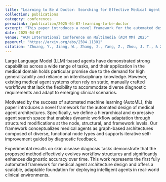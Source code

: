 ```yaml
---
title: "Learning to Be A Doctor: Searching for Effective Medical Agent Architectures"
collection: publications
category: conferences
permalink: /publication/2025-04-07-learning-to-be-doctor
excerpt: "This paper introduces a novel framework for the automated design of medical agent architectures, defining a hierarchical and expressive agent search space that enables dynamic workflow adaptation through structured modifications at multiple levels."
date: 2025-04-07
venue: "ACM International Conference on Multimedia (ACM MM) 2025"
paperurl: "https://arxiv.org/abs/2504.11301"
citation: "Zhuang, Y., Jiang, W., Zhang, J., Yang, Z., Zhou, J. T., & Zhang, C. (2025). Learning to Be A Doctor: Searching for Effective Medical Agent Architectures. In Proceedings of ACM International Conference on Multimedia (ACM MM) 2025."
---
```


Large Language Model (LLM)-based agents have demonstrated strong capabilities across a wide range of tasks, and their application in the medical domain holds particular promise due to the demand for high generalizability and reliance on interdisciplinary knowledge. However, existing medical agent systems often rely on static, manually crafted workflows that lack the flexibility to accommodate diverse diagnostic requirements and adapt to emerging clinical scenarios.

Motivated by the success of automated machine learning (AutoML), this paper introduces a novel framework for the automated design of medical agent architectures. Specifically, we define a hierarchical and expressive agent search space that enables dynamic workflow adaptation through structured modifications at the node, structural, and framework levels. Our framework conceptualizes medical agents as graph-based architectures composed of diverse, functional node types and supports iterative self-improvement guided by diagnostic feedback.

Experimental results on skin disease diagnosis tasks demonstrate that the proposed method effectively evolves workflow structures and significantly enhances diagnostic accuracy over time. This work represents the first fully automated framework for medical agent architecture design and offers a scalable, adaptable foundation for deploying intelligent agents in real-world clinical environments.
